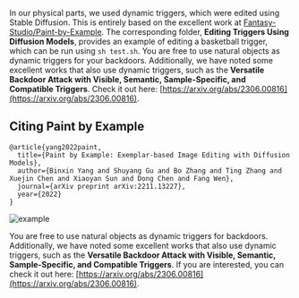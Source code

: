 In our physical parts, we used dynamic triggers, which were edited using Stable Diffusion. This is entirely based on the excellent work at [Fantasy-Studio/Paint-by-Example](https://github.com/Fantasy-Studio/Paint-by-Example). The corresponding folder, **Editing Triggers Using Diffusion Models**, provides an example of editing a basketball trigger, which can be run using `sh test.sh`. You are free to use natural objects as dynamic triggers for your backdoors. Additionally, we have noted some excellent works that also use dynamic triggers, such as the **Versatile Backdoor Attack with Visible, Semantic, Sample-Specific, and Compatible Triggers**. Check it out here: [https://arxiv.org/abs/2306.00816](https://arxiv.org/abs/2306.00816).



## Citing Paint by Example

```
@article{yang2022paint,
  title={Paint by Example: Exemplar-based Image Editing with Diffusion Models},
  author={Binxin Yang and Shuyang Gu and Bo Zhang and Ting Zhang and Xuejin Chen and Xiaoyan Sun and Dong Chen and Fang Wen},
  journal={arXiv preprint arXiv:2211.13227},
  year={2022}
}
```
![example](https://github.com/user-attachments/assets/fcbb95ba-4b73-4425-8c59-ed77aa55e950)

You are free to use natural objects as dynamic triggers for backdoors. Additionally, we have noted some excellent works that also use dynamic triggers, such as the **Versatile Backdoor Attack with Visible, Semantic, Sample-Specific, and Compatible Triggers**. If you are interested, you can check it out here: [https://arxiv.org/abs/2306.00816](https://arxiv.org/abs/2306.00816).

